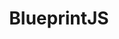 ---
codehost: https://github.com/palantir/blueprint
logohandle: blueprintjs
sort: blueprintjs
title: BlueprintJS
website: http://blueprintjs.com/
---